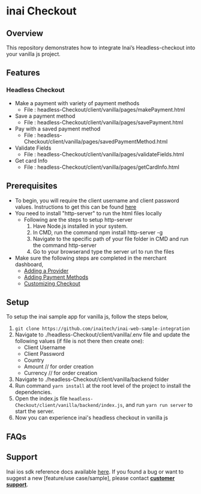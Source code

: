 # inai Checkout

## Overview
This repository demonstrates how to integrate Inai’s Headless-checkout into your vanilla js project.

## Features
### Headless Checkout
- Make a payment with variety of payment methods
    - File : headless-Checkout/client/vanilla/pages/makePayment.html
- Save a payment method
    - File : headless-Checkout/client/vanilla/pages/savePayment.html
- Pay with a saved payment method
    - File : headless-Checkout/client/vanilla/pages/savedPaymentMethod.html
- Validate Fields
    - File : headless-Checkout/client/vanilla/pages/validateFields.html
- Get card Info
    - File : headless-Checkout/client/vanilla/pages/getCardInfo.html    

## Prerequisites
- To begin, you will require the client username and client password values. Instructions to get this can be found [here](https://docs.inai.io/docs/getting-started)
- You need to install "http-server" to run the html files locally
    - Following are the steps to setup http-server
        1. Have Node.js installed in your system.
        2. In CMD, run the command npm install http-server -g
        3. Navigate to the specific path of your file folder in CMD and run the command http-server
        4. Go to your browserand type the server url to run the files 
- Make sure the following steps are completed in the merchant dashboard,
  - [Adding a Provider](https://docs.inai.io/docs/adding-a-payment-processor)
  - [Adding Payment Methods](https://docs.inai.io/docs/adding-a-payment-method)
  - [Customizing Checkout](https://docs.inai.io/docs/customizing-your-checkout)


## Setup
To setup the inai sample app for vanilla js, follow the steps below,
1. `git clone https://github.com/inaitech/inai-web-sample-integration`
2. Navigate to  ./headless-Checkout/client/vanilla/.env file and update the following values (if file is not there then create one):
   - Client Username
   - Client Password
   - Country
   - Amount      // for order creation
   - Currency    // for order creation
3. Navigate to  ./headless-Checkout/client/vanilla/backend folder   
3. Run command `yarn install` at the root level of the project to install the dependencies.
4. Open the index.js file `headless-Checkout/client/vanilla/backend/index.js`,  and run `yarn run server` to start the server.
5. Now you can experience inai's headless checkout in vanilla js

## FAQs
<TBA>

## Support
Inai ios sdk reference docs available [here](https://docs.inai.io/docs/ios-native-sdk).
If you found a bug or want to suggest a new [feature/use case/sample], please contact **[customer support](mailto:support@inai.io)**.

